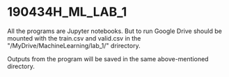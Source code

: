 # 190434H_ML_LAB_1

All the programs are Jupyter notebooks. But to run Google Drive should be mounted with the train.csv and valid.csv in the "/MyDrive/MachineLearning/lab_1/" drirectory.

Outputs from the program will be saved in the same above-mentioned directory.
